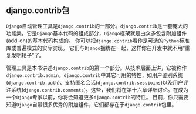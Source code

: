 ## django.contrib包

`Django`自动管理工具是`django.contrib`的一部分。`django.contrib`是一套庞大的功能集，它是`Django`基本代码的组成部分，`Django`框架就是由众多包含附加组件(add-on)的基本代码构成的。 你可以把`django.contrib`看作是可选的`Python`标准库或普遍模式的实际实现。 它们与`Django`捆绑在一起，这样你在开发中就不用“重复发明轮子”了。

管理工具是本书讲述`django.contrib`的第一个部分。从技术层面上讲，它被称作`django.contrib.admin`。`django.contrib`中其它可用的特性，如用户鉴别系统(`django.contrib.auth`)、支持匿名会话(`django.contrib.sessioins`)以及用户评注系统(`django.contrib.comments`)。这些，我们将在第十六章详细讨论。在成为一个`Django`专家以前，你将会知道更多`django.contrib`的特性。 目前，你只需要知道`Django`自带很多优秀的附加组件，它们都存在于`django.contrib`包里。 
